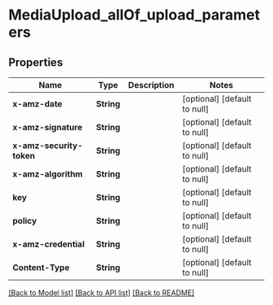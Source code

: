 # MediaUpload_allOf_upload_parameters
## Properties

Name | Type | Description | Notes
------------ | ------------- | ------------- | -------------
**x-amz-date** | **String** |  | [optional] [default to null]
**x-amz-signature** | **String** |  | [optional] [default to null]
**x-amz-security-token** | **String** |  | [optional] [default to null]
**x-amz-algorithm** | **String** |  | [optional] [default to null]
**key** | **String** |  | [optional] [default to null]
**policy** | **String** |  | [optional] [default to null]
**x-amz-credential** | **String** |  | [optional] [default to null]
**Content-Type** | **String** |  | [optional] [default to null]

[[Back to Model list]](../README.md#documentation-for-models) [[Back to API list]](../README.md#documentation-for-api-endpoints) [[Back to README]](../README.md)

